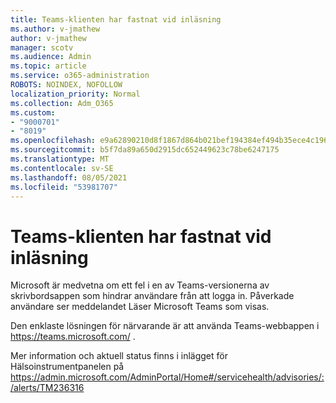 ```yaml
---
title: Teams-klienten har fastnat vid inläsning
ms.author: v-jmathew
author: v-jmathew
manager: scotv
ms.audience: Admin
ms.topic: article
ms.service: o365-administration
ROBOTS: NOINDEX, NOFOLLOW
localization_priority: Normal
ms.collection: Adm_O365
ms.custom:
- "9000701"
- "8019"
ms.openlocfilehash: e9a62890210d8f1867d864b021bef194384ef494b35ece4c1962e4f33ac53272
ms.sourcegitcommit: b5f7da89a650d2915dc652449623c78be6247175
ms.translationtype: MT
ms.contentlocale: sv-SE
ms.lasthandoff: 08/05/2021
ms.locfileid: "53981707"
---
```

# <a name="teams-client-is-stuck-on-loading"></a>Teams-klienten har fastnat vid inläsning

Microsoft är medvetna om ett fel i en av Teams-versionerna av skrivbordsappen som hindrar användare från att logga in. Påverkade användare ser meddelandet Läser Microsoft Teams som visas.

Den enklaste lösningen för närvarande är att använda Teams-webbappen i <https://teams.microsoft.com/> .

Mer information och aktuell status finns i inlägget för Hälsoinstrumentpanelen på <https://admin.microsoft.com/AdminPortal/Home#/servicehealth/advisories/:/alerts/TM236316>
